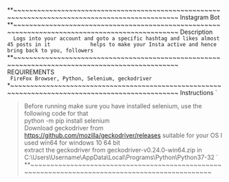 **~~~~~~~~~~~~~~~~~~~~~~~~~~~~~~~~~~~~~~~~~~~~~~~~~~~~~~~~~~~~~~~~~~~~~~~~~~~~~~~~~~~~~~~~~~~~~~~
                                      Instagram Bot                                           
**~~~~~~~~~~~~~~~~~~~~~~~~~~~~~~~~~~~~~~~~~~~~~~~~~~~~~~~~~~~~~~~~~~~~~~~~~~~~~~~~~~~~~~~~~~~~~~~
                                       Description                                            
  `   Logs into your account and goto a specific hashtag and likes almost 45 posts in it            
      helps to make your Insta active and hence bring back to you, followers   `                    
**~~~~~~~~~~~~~~~~~~~~~~~~~~~~~~~~~~~~~~~~~~~~~~~~~~~~~~~~~~~~~~~~~~~~~~~~~~~~~~~~~~~~~~~~~~~~~~~
                                       REQUIREMENTS                                           
                      `  FireFox Browser, Python, Selenium, geckodriver   `                       
*~~~~~~~~~~~~~~~~~~~~~~~~~~~~~~~~~~~~~~~~~~~~~~~~~~~~~~~~~~~~~~~~~~~~~~~~~~~~~~~~~~~~~~~~~~~~~~~~
                                        Instructions                                           `                                          
 > Before running make sure you have installed selenium, use the following code for that          
 > python -m pip install selenium                                                                    
 > Download geckodriver from https://github.com/mozilla/geckodriver/releases suitable for your OS
 > I used win64 for windows 10 64 bit                                                            
 > extract the geckodriver from geckodriver-v0.24.0-win64.zip in                                 
 > C:\Users\Username\AppData\Local\Programs\Python\Python37-32                                  `  
**~~~~~~~~~~~~~~~~~~~~~~~~~~~~~~~~~~~~~~~~~~~~~~~~~~~~~~~~~~~~~~~~~~~~~~~~~~~~~~~~~~~~~~~~~~~~~~~
